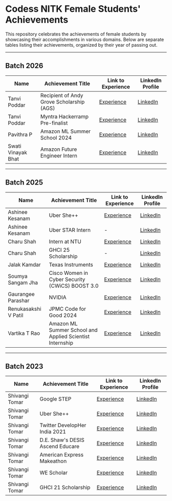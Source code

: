 # Codess NITK Female Students' Achievements

This repository celebrates the achievements of female students by showcasing their accomplishments in various domains. Below are separate tables listing their achievements, organized by their year of passing out.

---

## Batch 2026

| Name               | Achievement Title                                | Link to Experience                                                                                 | LinkedIn Profile                              |
|--------------------|------------------------------------------------|---------------------------------------------------------------------------------------------------|----------------------------------------------|
| Tanvi Poddar       | Recipient of Andy Grove Scholarship (AGS)      | [Experience](https://medium.com/@tanvi.poddar123/recipient-of-the-andy-grove-scholarship-b5d7c3079b17)             | [LinkedIn](https://www.linkedin.com/in/tanvi-poddar-206786298/) |
| Tanvi Poddar       | Myntra Hackerramp Pre-finalist                 | [Experience](https://medium.com/@tanvi.poddar123/journey-to-the-pre-finale-of-myntra-hackerramp-weforshe-2024-0cf40e76409a) | [LinkedIn](https://www.linkedin.com/in/tanvi-poddar-206786298/) |
| Pavithra P         | Amazon ML Summer School 2024                   | [Experience](https://medium.com/@pavithrabhagya2004/my-amazon-ml-summer-school-2024-experience-ba6eccf8b0e2)       | [LinkedIn](https://www.linkedin.com/in/pavithra-p-607031217/) |
| Swati Vinayak Bhat | Amazon Future Engineer Intern                  | [Experience](https://docs.google.com/document/d/1yLHV8pR9Ht3mmfdSGQ-JA-Am_sefGaEt3kjsr0huRic/edit?usp=sharing)      | [LinkedIn](https://www.linkedin.com/in/swati-vinayak-bhat-9b6820248/) |

---

## Batch 2025

| Name               | Achievement Title                                | Link to Experience                                                                                 | LinkedIn Profile                              |
|--------------------|------------------------------------------------|---------------------------------------------------------------------------------------------------|----------------------------------------------|
| Ashinee Kesanam    | Uber She++                                     | [Experience](https://medium.com/@ashineekesanam/my-experience-from-uber-she-to-uberstar-intern-2023-30b340e44c1a) | [LinkedIn](https://www.linkedin.com/in/ashinee20/) |
| Ashinee Kesanam    | Uber STAR Intern                                | -                                                                                                 | [LinkedIn](https://www.linkedin.com/in/ashinee20/) |
| Charu Shah         | Intern at NTU                                  | [Experience](https://docs.google.com/document/d/1AUrDU3mBij4FwejZtPc4gL5optuLsH5TWl1KbkTT-Ys/edit?tab=t.0)          | [LinkedIn](https://www.linkedin.com/in/charu-shah-) |
| Charu Shah         | GHCI 25 Scholarship                            | -                                                                                                 | [LinkedIn](https://www.linkedin.com/in/charu-shah-) |
| Jalak Kamdar       | Texas Instruments                              | [Experience](https://docs.google.com/document/d/1AppPbsR1AAFcuoM1yIPI4PP9pEW8JjcApPH9YfTKIJQ/edit?usp=sharing)      | [LinkedIn](https://www.linkedin.com/in/jalakkamdar/) |
| Soumya Sangam Jha  | Cisco Women in Cyber Security (CWiCS) BOOST 3.0 | [Experience](https://docs.google.com/document/d/1tUddX-tHb4RvoPcnMzGF8OfhtJvsC9LtpbvbOITjft4/edit?usp=sharing)      | [LinkedIn](https://www.linkedin.com/in/soumyasj/) |
| Gaurangee Parashar | NVIDIA                                         | [Experience](https://docs.google.com/document/d/1sc7CmdjsdkmkK6PiOB7EQ-kdSLodTDKtAniW97xtfa4/edit?usp=sharing)      | [LinkedIn](https://www.linkedin.com/in/gaurangee-parashar-200277256/) |
| Renukasakshi V Patil	| JPMC Code for Good 2024                      | [Experience](https://medium.com/@renukasakshivpatil/how-i-got-an-offer-from-j-p-morgan-code-for-good-2024-hackathon-and-preparation-tips-8aa7e6857724) | [LinkedIn](https://www.linkedin.com/in/renukasakshi-v-patil-548476230)|
| Vartika T Rao | Amazon ML Summer School and Applied Scientist Internship | [Experience](https://medium.com/@vartikatrao/amazon-ml-summer-school-and-applied-scientist-internship-interview-experience-2024-99bce18c799b) | [LinkedIn](https://www.linkedin.com/in/vartika-t-rao/)

---

## Batch 2023

| Name            | Achievement Title               | Link to Experience                                                                                      | LinkedIn Profile                              |
|-----------------|--------------------------------|--------------------------------------------------------------------------------------------------------|----------------------------------------------|
| Shivangi Tomar  | Google STEP                   | [Experience](https://shivangitomar1301.medium.com/all-about-my-google-step-interview-india-2021-a68042d5b575) | [LinkedIn](https://www.linkedin.com/in/shivangitomar/) |
| Shivangi Tomar  | Uber She++                    | [Experience](https://shivangitomar1301.medium.com/all-about-uber-she-2021-d2bceed594a9)                     | [LinkedIn](https://www.linkedin.com/in/shivangitomar/) |
| Shivangi Tomar  | Twitter DevelopHer India 2021 | [Experience](https://shivangitomar1301.medium.com/about-twitter-developher-india-2021-a6a4e32e4971)         | [LinkedIn](https://www.linkedin.com/in/shivangitomar/) |
| Shivangi Tomar  | D.E. Shaw's DESIS Ascend Educare | [Experience](https://shivangitomar1301.medium.com/about-d-e-shaws-desis-ascend-educare-2021-f2af3d0998ee)   | [LinkedIn](https://www.linkedin.com/in/shivangitomar/) |
| Shivangi Tomar  | American Express Makeathon    | [Experience](https://shivangitomar1301.medium.com/all-about-american-express-makeathon-india-2021-20e6251dc597) | [LinkedIn](https://www.linkedin.com/in/shivangitomar/) |
| Shivangi Tomar  | WE Scholar                   | [Experience](https://acmwnitk.hosting.acm.org/blogs/index.php/2021/03/16/about-google-step-internship-and-women-techmakers-engineering-fellows/) | [LinkedIn](https://www.linkedin.com/in/shivangitomar/) |
| Shivangi Tomar  | GHCI 21 Scholarship           | [Experience](https://www.instagram.com/p/CVcxpxAogHA/?img_index=7)                                        | [LinkedIn](https://www.linkedin.com/in/shivangitomar/) |
